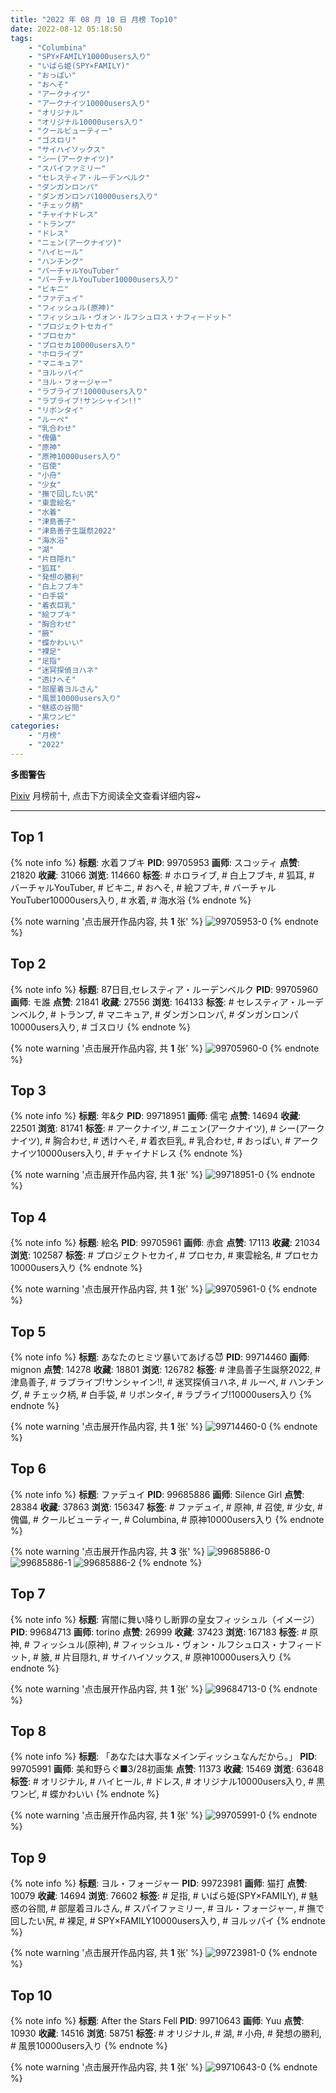 ```yaml
---
title: "2022 年 08 月 10 日 月榜 Top10"
date: 2022-08-12 05:18:50
tags:
    - "Columbina"
    - "SPY×FAMILY10000users入り"
    - "いばら姫(SPY×FAMILY)"
    - "おっぱい"
    - "おへそ"
    - "アークナイツ"
    - "アークナイツ10000users入り"
    - "オリジナル"
    - "オリジナル10000users入り"
    - "クールビューティー"
    - "ゴスロリ"
    - "サイハイソックス"
    - "シー(アークナイツ)"
    - "スパイファミリー"
    - "セレスティア・ルーデンベルク"
    - "ダンガンロンパ"
    - "ダンガンロンパ10000users入り"
    - "チェック柄"
    - "チャイナドレス"
    - "トランプ"
    - "ドレス"
    - "ニェン(アークナイツ)"
    - "ハイヒール"
    - "ハンチング"
    - "バーチャルYouTuber"
    - "バーチャルYouTuber10000users入り"
    - "ビキニ"
    - "ファデュイ"
    - "フィッシュル(原神)"
    - "フィッシュル・ヴォン・ルフシュロス・ナフィードット"
    - "プロジェクトセカイ"
    - "プロセカ"
    - "プロセカ10000users入り"
    - "ホロライブ"
    - "マニキュア"
    - "ヨルッパイ"
    - "ヨル・フォージャー"
    - "ラブライブ!10000users入り"
    - "ラブライブ!サンシャイン!!"
    - "リボンタイ"
    - "ルーペ"
    - "乳合わせ"
    - "傀儡"
    - "原神"
    - "原神10000users入り"
    - "召使"
    - "小舟"
    - "少女"
    - "撫で回したい尻"
    - "東雲絵名"
    - "水着"
    - "津島善子"
    - "津島善子生誕祭2022"
    - "海水浴"
    - "湖"
    - "片目隠れ"
    - "狐耳"
    - "発想の勝利"
    - "白上フブキ"
    - "白手袋"
    - "着衣巨乳"
    - "絵フブキ"
    - "胸合わせ"
    - "腋"
    - "蝶かわいい"
    - "裸足"
    - "足指"
    - "迷冥探偵ヨハネ"
    - "透けへそ"
    - "部屋着ヨルさん"
    - "風景10000users入り"
    - "魅惑の谷間"
    - "黒ワンピ"
categories:
    - "月榜"
    - "2022"
---
```


<i class="fa fa-triangle-exclamation"></i>**多图警告**<i class="fa fa-triangle-exclamation"></i>

[Pixiv](https://www.pixiv.net/) 月榜前十, 点击下方阅读全文查看详细内容~

<!-- more -->

---

## Top 1

{% note info %}
**标题**: 水着フブキ
**PID**: 99705953 **画师**: スコッティ
**点赞**: 21820 **收藏**: 31066 **浏览**: 114660
**标签**: # ホロライブ, # 白上フブキ, # 狐耳, # バーチャルYouTuber, # ビキニ, # おへそ, # 絵フブキ, # バーチャルYouTuber10000users入り, # 水着, # 海水浴
{% endnote %}

{% note warning '点击展开作品内容, 共 **1** 张' %}
![99705953-0](https://i.pixiv.re/img-original/img/2022/07/14/00/00/08/99705953_p0.jpg)
{% endnote %}

## Top 2

{% note info %}
**标题**: 87日目,セレスティア・ルーデンベルク
**PID**: 99705960 **画师**: モ誰
**点赞**: 21841 **收藏**: 27556 **浏览**: 164133
**标签**: # セレスティア・ルーデンベルク, # トランプ, # マニキュア, # ダンガンロンパ, # ダンガンロンパ10000users入り, # ゴスロリ
{% endnote %}

{% note warning '点击展开作品内容, 共 **1** 张' %}
![99705960-0](https://i.pixiv.re/img-original/img/2022/07/14/00/00/09/99705960_p0.jpg)
{% endnote %}

## Top 3

{% note info %}
**标题**: 年&夕
**PID**: 99718951 **画师**: 儒宅
**点赞**: 14694 **收藏**: 22501 **浏览**: 81741
**标签**: # アークナイツ, # ニェン(アークナイツ), # シー(アークナイツ), # 胸合わせ, # 透けへそ, # 着衣巨乳, # 乳合わせ, # おっぱい, # アークナイツ10000users入り, # チャイナドレス
{% endnote %}

{% note warning '点击展开作品内容, 共 **1** 张' %}
![99718951-0](https://i.pixiv.re/img-original/img/2022/07/14/19/09/12/99718951_p0.jpg)
{% endnote %}

## Top 4

{% note info %}
**标题**: 絵名
**PID**: 99705961 **画师**: 赤倉
**点赞**: 17113 **收藏**: 21034 **浏览**: 102587
**标签**: # プロジェクトセカイ, # プロセカ, # 東雲絵名, # プロセカ10000users入り
{% endnote %}

{% note warning '点击展开作品内容, 共 **1** 张' %}
![99705961-0](https://i.pixiv.re/img-original/img/2022/07/14/00/00/09/99705961_p0.png)
{% endnote %}

## Top 5

{% note info %}
**标题**: あなたのヒミツ暴いてあげる😈
**PID**: 99714460 **画师**: mignon
**点赞**: 14278 **收藏**: 18801 **浏览**: 126782
**标签**: # 津島善子生誕祭2022, # 津島善子, # ラブライブ!サンシャイン!!, # 迷冥探偵ヨハネ, # ルーペ, # ハンチング, # チェック柄, # 白手袋, # リボンタイ, # ラブライブ!10000users入り
{% endnote %}

{% note warning '点击展开作品内容, 共 **1** 张' %}
![99714460-0](https://i.pixiv.re/img-original/img/2022/07/14/12/45/52/99714460_p0.jpg)
{% endnote %}

## Top 6

{% note info %}
**标题**: ファデュイ
**PID**: 99685886 **画师**: Silence Girl
**点赞**: 28384 **收藏**: 37863 **浏览**: 156347
**标签**: # ファデュイ, # 原神, # 召使, # 少女, # 傀儡, # クールビューティー, # Columbina, # 原神10000users入り
{% endnote %}

{% note warning '点击展开作品内容, 共 **3** 张' %}
![99685886-0](https://i.pixiv.re/img-original/img/2022/07/13/00/35/01/99685886_p0.png)
![99685886-1](https://i.pixiv.re/img-original/img/2022/07/13/00/35/01/99685886_p1.png)
![99685886-2](https://i.pixiv.re/img-original/img/2022/07/13/00/35/01/99685886_p2.png)
{% endnote %}

## Top 7

{% note info %}
**标题**: 宵闇に舞い降りし断罪の皇女フィッシュル（イメージ）
**PID**: 99684713 **画师**: torino
**点赞**: 26999 **收藏**: 37423 **浏览**: 167183
**标签**: # 原神, # フィッシュル(原神), # フィッシュル・ヴォン・ルフシュロス・ナフィードット, # 腋, # 片目隠れ, # サイハイソックス, # 原神10000users入り
{% endnote %}

{% note warning '点击展开作品内容, 共 **1** 张' %}
![99684713-0](https://i.pixiv.re/img-original/img/2022/07/13/00/00/22/99684713_p0.jpg)
{% endnote %}

## Top 8

{% note info %}
**标题**: 「あなたは大事なメインディッシュなんだから。」
**PID**: 99705991 **画师**: 美和野らぐ■3/28初画集
**点赞**: 11373 **收藏**: 15469 **浏览**: 63648
**标签**: # オリジナル, # ハイヒール, # ドレス, # オリジナル10000users入り, # 黒ワンピ, # 蝶かわいい
{% endnote %}

{% note warning '点击展开作品内容, 共 **1** 张' %}
![99705991-0](https://i.pixiv.re/img-original/img/2022/07/14/00/00/12/99705991_p0.png)
{% endnote %}

## Top 9

{% note info %}
**标题**: ヨル・フォージャー
**PID**: 99723981 **画师**: 猫打
**点赞**: 10079 **收藏**: 14694 **浏览**: 76602
**标签**: # 足指, # いばら姫(SPY×FAMILY), # 魅惑の谷間, # 部屋着ヨルさん, # スパイファミリー, # ヨル・フォージャー, # 撫で回したい尻, # 裸足, # SPY×FAMILY10000users入り, # ヨルッパイ
{% endnote %}

{% note warning '点击展开作品内容, 共 **1** 张' %}
![99723981-0](https://i.pixiv.re/img-original/img/2022/07/14/22/07/42/99723981_p0.jpg)
{% endnote %}

## Top 10

{% note info %}
**标题**: After the Stars Fell
**PID**: 99710643 **画师**: Yuu
**点赞**: 10930 **收藏**: 14516 **浏览**: 58751
**标签**: # オリジナル, # 湖, # 小舟, # 発想の勝利, # 風景10000users入り
{% endnote %}

{% note warning '点击展开作品内容, 共 **1** 张' %}
![99710643-0](https://i.pixiv.re/img-original/img/2022/07/14/05/57/19/99710643_p0.jpg)
{% endnote %}
